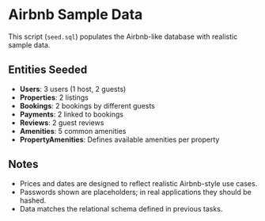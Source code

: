 # Airbnb Sample Data

This script (`seed.sql`) populates the Airbnb-like database with realistic sample data.

## Entities Seeded
- **Users**: 3 users (1 host, 2 guests)
- **Properties**: 2 listings
- **Bookings**: 2 bookings by different guests
- **Payments**: 2 linked to bookings
- **Reviews**: 2 guest reviews
- **Amenities**: 5 common amenities
- **PropertyAmenities**: Defines available amenities per property

## Notes
- Prices and dates are designed to reflect realistic Airbnb-style use cases.
- Passwords shown are placeholders; in real applications they should be hashed.
- Data matches the relational schema defined in previous tasks.
